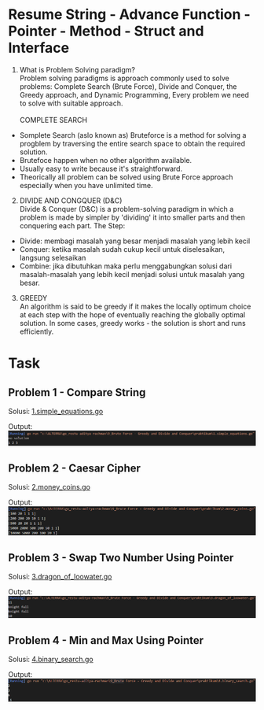 # Resume String - Advance Function - Pointer - Method - Struct and Interface

1. What is Problem Solving paradigm? <br>
Problem solving paradigms is approach commonly used to solve problems: Complete Search (Brute Force), Divide and Conquer, the Greedy approach, and Dynamic Programming, Every problem we need to solve with suitable approach.<br><br>
COMPLETE SEARCH
- Somplete Search (aslo known as) Bruteforce is a method for solving a progblem by traversing the entire search space to obtain the required solution.
-  Brutefoce happen when no other algorithm available.
- Usually easy to write because it's straightforward.
- Theorically all problem can be solved using Brute Force approach especially when you have unlimited time.

2. DIVIDE AND CONGQUER (D&C)<br>
Divide & Conquer (D&C) is a problem-solving paradigm in which a problem is made by simpler by 'dividing' it into smaller parts and then conquering each part. The Step:
- Divide: membagi masalah yang besar menjadi masalah yang lebih kecil
- Conquer: ketika masalah sudah cukup kecil untuk diselesaikan, langsung selesaikan
- Combine: jika dibutuhkan maka perlu menggabungkan solusi dari masalah-masalah yang lebih kecil menjadi solusi untuk masalah yang besar.

3. GREEDY<br>
An algorithm is said to be greedy if it makes the locally optimum choice at each step with the hope of eventually reaching the globally optimal solution. In some cases, greedy works - the solution is short and runs efficiently.

# Task
## Problem 1 - Compare String
Solusi: [1.simple_equations.go](./praktikum/1.simple_equations.go)

Output:
![problem1](./screenshots/problem1.png)
## Problem 2 - Caesar Cipher

Solusi: [2.money_coins.go](./praktikum/2.money_coins.go)

Output:
![problem2](./screenshots/problem2.png)
## Problem 3 - Swap Two Number Using Pointer
Solusi: [3.dragon_of_loowater.go](./praktikum/3.dragon_of_loowater.go)

Output:
![problem3](./screenshots/problem3.png)
## Problem 4 - Min and Max Using Pointer
Solusi: [4.binary_search.go](./praktikum/4.binary_search.go)

Output:
![problem3](./screenshots/problem4.png)